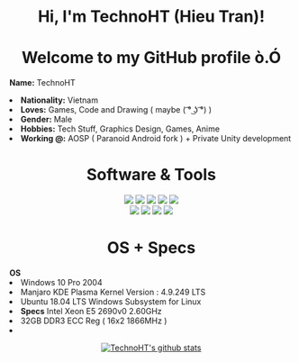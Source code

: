 <h1 align="center">Hi, I'm TechnoHT (Hieu Tran)</a>!</h1>
<h1 align="center">Welcome to my GitHub profile ò.Ó</h1>

<b>Name:</b> TechnoHT
</li>
<li>
<b>Nationality:</b> Vietnam
</li>
<li>
<b>Loves:</b> Games, Code and Drawing ( maybe ( ͡° ͜ʖ ͡°) )
</li>
<li>
<b>Gender:</b> Male
</li>
<li>
<b>Hobbies:</b> Tech Stuff, Graphics Design, Games, Anime
</li>
<li>
<b>Working @:</b> AOSP ( Paranoid Android fork ) + Private Unity development
</li>
<h1 align="center">Software & Tools</h1>

<p align="center">
<img src="https://img.shields.io/badge/adobe%20photoshop%20-%2331A8FF.svg?&style=for-the-badge&logo=adobe%20photoshop&logoColor=white"> <img src="https://img.shields.io/badge/adobe%20premiere%20pro%20-%9999FF.svg?&style=for-the-badge&logo=adobe%20premiere%20pro&color=blueviolet"> <img src="https://img.shields.io/badge/blender%20-%F5792A.svg?&style=for-the-badge&logoColor=white&logo=blender&color=orange"> <img src="https://img.shields.io/badge/krita%20-%3BABFF.svg?&style=for-the-badge&logoColor=white&logo=krita&color=blue">  <img src="https://img.shields.io/badge/mircosoft%20office%20-%D83B01.svg?&style=for-the-badge&logoColor=white&logo=microsoft%20office&color=orange"><br> <img src="https://img.shields.io/badge/autodesk%20-%0696D7.svg?&style=for-the-badge&logoColor=white&logo=autodesk&color=lightblue"> <img src="https://img.shields.io/badge/visual%20studio%20-%5C2D91.svg?&style=for-the-badge&logoColor=white&logo=visual%20studio&color=purple"> 
   <img src="https://img.shields.io/badge/cinema%204d%20-%011A6A.svg?&style=for-the-badge&logoColor=white&logo=cinema%204d&color=darkblue"> 
   <img src="https://img.shields.io/badge/git%20-%23F05033.svg?&style=for-the-badge&logo=git&logoColor=white"/>
</p>
<h1 align="center">OS + Specs</h1>
<b>OS</b>
</li>
<li>
Windows 10 Pro 2004
</li>
<li>
Manjaro KDE Plasma Kernel Version :	4.9.249 LTS
   </li>
<li>
Ubuntu 18.04 LTS Windows Subsystem for Linux
   </li>
<li>
<b>Specs</b>
Intel Xeon E5 2690v0 2.60GHz
   </li>
<li>
32GB DDR3 ECC Reg ( 16x2 1866MHz )
   </li>
<li>
<p align="center">
  <a href="https://github.com/TechnoHT"><img src="https://github-readme-stats.vercel.app/api?username=TechnoHT&hide_border=true&show_icons=true&theme=radical" alt="TechnoHT's github stats"></a>
</p>
